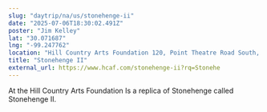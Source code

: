 ```yaml
---
slug: "daytrip/na/us/stonehenge-ii"
date: "2025-07-06T18:30:02.491Z"
poster: "Jim Kelley"
lat: "30.071687"
lng: "-99.247762"
location: "Hill Country Arts Foundation 120, Point Theatre Road South, Ingram, Kerr County, Texas, 78025"
title: "Stonehenge II"
external_url: https://www.hcaf.com/stonehenge-ii?rq=Stonehe
---
```

At the Hill Country Arts Foundation Is a replica of Stonehenge called Stonehenge II.  
